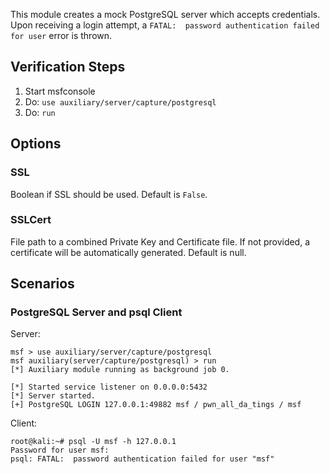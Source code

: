 This module creates a mock PostgreSQL server which accepts credentials.  Upon receiving a login attempt, a
`FATAL:  password authentication failed for user` error is thrown.

## Verification Steps

  1. Start msfconsole
  2. Do: ```use auxiliary/server/capture/postgresql```
  3. Do: ```run```

## Options

### SSL

  Boolean if SSL should be used.  Default is `False`.

### SSLCert

  File path to a combined Private Key and Certificate file.  If not provided, a certificate will be automatically
  generated.  Default is null.

## Scenarios

### PostgreSQL Server and psql Client

Server:

```
msf > use auxiliary/server/capture/postgresql 
msf auxiliary(server/capture/postgresql) > run
[*] Auxiliary module running as background job 0.

[*] Started service listener on 0.0.0.0:5432 
[*] Server started.
[+] PostgreSQL LOGIN 127.0.0.1:49882 msf / pwn_all_da_tings / msf
```

Client:

```
root@kali:~# psql -U msf -h 127.0.0.1
Password for user msf: 
psql: FATAL:  password authentication failed for user "msf"
```
